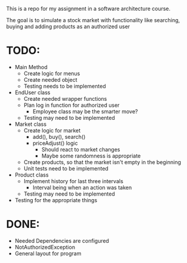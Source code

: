 This is a repo for my assignment in a software architecture course.

The goal is to simulate a stock market with functionality like searching, buying and adding products
as an authorized user

# TODO:

- Main Method
  - Create logic for menus 
  - Create needed object
  - Testing needs to be implemented
- EndUser class
  - Create needed wrapper functions
  - Plan log in function for authorized user
    - Employee class may be the smarter move?
  - Testing may need to be implemented
- Market class
  - Create logic for market 
    - add(), buy(), search()
    - priceAdjust() logic
      - Should react to market changes
      - Maybe some randomness is appropriate
  - Create products, so that the market isn't empty in the beginning
  - Unit tests need to be implemented
- Product class
  - Implement history for last three intervals
    - Interval being when an action was taken
  - Testing may need to be implemented
- Testing for the appropriate things

# DONE:

- Needed Dependencies are configured
- NotAuthorizedException
- General layout for program